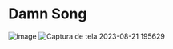 # Damn Song

![image](https://github.com/JoaoPedro0116/damn-web/assets/118128987/8db236e2-ca86-4dc7-a321-2147f7ac4c61)
![Captura de tela 2023-08-21 195629](https://github.com/JoaoPedro0116/damn-web/assets/118128987/12a404f1-74a4-4e68-b821-76fc32526007)





